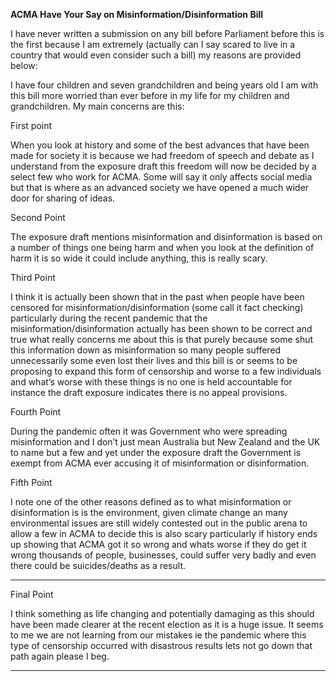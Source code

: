 **ACMA Have Your Say on Misinformation/Disinformation Bill**

I have never written a submission on any bill before Parliament before this is the first
because I am extremely (actually can I say scared to live in a country that would
even consider such a bill) my reasons are provided below:

I have four children and seven grandchildren and being years old I am with this
bill more worried than ever before in my life for my children and grandchildren. My
main concerns are this:

First point

When you look at history and some of the best advances that have been made for
society it is because we had freedom of speech and debate as I understand from the
exposure draft this freedom will now be decided by a select few who work for ACMA.
Some will say it only affects social media but that is where as an advanced society
we have opened a much wider door for sharing of ideas.

Second Point

The exposure draft mentions misinformation and disinformation is based on a
number of things one being harm and when you look at the definition of harm it is so
wide it could include anything, this is really scary.

Third Point

I think it is actually been shown that in the past when people have been censored for
misinformation/disinformation (some call it fact checking) particularly during the
recent pandemic that the misinformation/disinformation actually has been shown to
be correct and true what really concerns me about this is that purely because some
shut this information down as misinformation so many people suffered unnecessarily
some even lost their lives and this bill is or seems to be proposing to expand this
form of censorship and worse to a few individuals and what’s worse with these things
is no one is held accountable for instance the draft exposure indicates there is no
appeal provisions.

Fourth Point

During the pandemic often it was Government who were spreading misinformation
and I don’t just mean Australia but New Zealand and the UK to name but a few and
yet under the exposure draft the Government is exempt from ACMA ever accusing it
of misinformation or disinformation.

Fifth Point

I note one of the other reasons defined as to what misinformation or disinformation is
is the environment, given climate change an many environmental issues are still
widely contested out in the public arena to allow a few in ACMA to decide this is also
scary particularly if history ends up showing that ACMA got it so wrong and whats
worse if they do get it wrong thousands of people, businesses, could suffer very
badly and even there could be suicides/deaths as a result.


-----

Final Point

I think something as life changing and potentially damaging as this should have been
made clearer at the recent election as it is a huge issue. It seems to me we are not
learning from our mistakes ie the pandemic where this type of censorship occurred
with disastrous results lets not go down that path again please I beg.


-----

